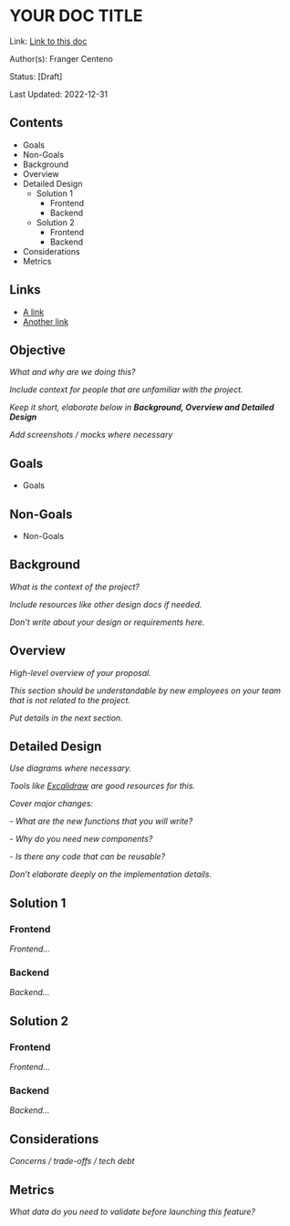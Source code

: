 
 # YOUR DOC TITLE
 Link: [Link to this doc](#)

 Author(s): Franger Centeno

 Status: [Draft]

 Last Updated: 2022-12-31

 ## Contents
 - Goals
 - Non-Goals
 - Background
 - Overview
 - Detailed Design
   - Solution 1
     - Frontend
     - Backend
   - Solution 2
     - Frontend
     - Backend
 - Considerations
 - Metrics


 ## Links
 - [A link](#)
 - [Another link](#)

 ## Objective
 _What and why are we doing this?_

 _Include context for people that are unfamiliar with the project._

 _Keep it short, elaborate below in **Background, Overview and Detailed Design**_

 _Add screenshots / mocks where necessary_

 ## Goals
 - Goals
 ## Non-Goals
 - Non-Goals

 ## Background
 _What is the context of the project?_

 _Include resources like other design docs if needed._

 _Don’t write about your design or requirements here._

 ## Overview
 _High-level overview of your proposal._

 _This section should be understandable by new employees on your team that is not related to the project._

 _Put details in the next section._

 ## Detailed Design
 _Use diagrams where necessary._

 _Tools like [Excalidraw](https://excalidraw.com) are good resources for this._

 _Cover major changes:_

  _- What are the new functions that you will write?_

  _- Why do you need new components?_

  _- Is there any code that can be reusable?_

 _Don’t elaborate deeply on the implementation details._

 ## Solution 1
 ### Frontend
 _Frontend…_
 ### Backend
 _Backend…_

 ## Solution 2
 ### Frontend
 _Frontend…_
 ### Backend
 _Backend…_

 ## Considerations
 _Concerns / trade-offs / tech debt_

 ## Metrics
 _What data do you need to validate before launching this feature?_